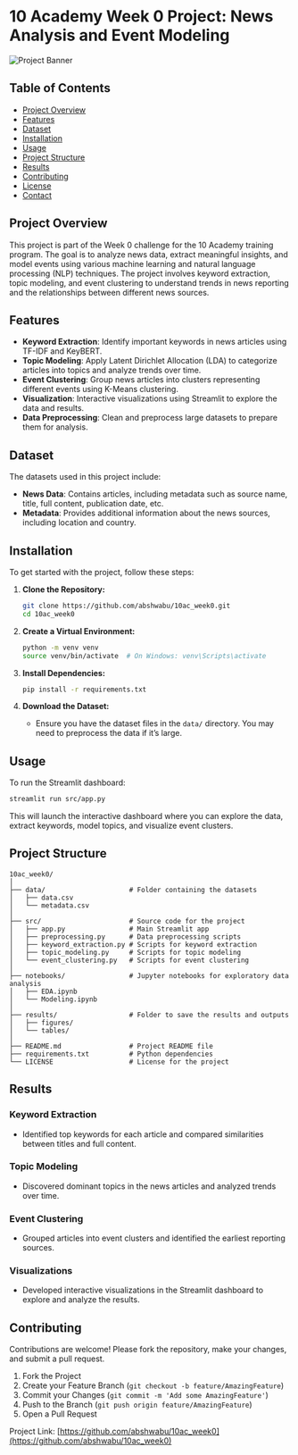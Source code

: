 

# **10 Academy Week 0 Project: News Analysis and Event Modeling**

![Project Banner](https://your-image-link.com)

## **Table of Contents**

- [Project Overview](#project-overview)
- [Features](#features)
- [Dataset](#dataset)
- [Installation](#installation)
- [Usage](#usage)
- [Project Structure](#project-structure)
- [Results](#results)
- [Contributing](#contributing)
- [License](#license)
- [Contact](#contact)

## **Project Overview**

This project is part of the Week 0 challenge for the 10 Academy training program. The goal is to analyze news data, extract meaningful insights, and model events using various machine learning and natural language processing (NLP) techniques. The project involves keyword extraction, topic modeling, and event clustering to understand trends in news reporting and the relationships between different news sources.

## **Features**

- **Keyword Extraction**: Identify important keywords in news articles using TF-IDF and KeyBERT.
- **Topic Modeling**: Apply Latent Dirichlet Allocation (LDA) to categorize articles into topics and analyze trends over time.
- **Event Clustering**: Group news articles into clusters representing different events using K-Means clustering.
- **Visualization**: Interactive visualizations using Streamlit to explore the data and results.
- **Data Preprocessing**: Clean and preprocess large datasets to prepare them for analysis.

## **Dataset**

The datasets used in this project include:

- **News Data**: Contains articles, including metadata such as source name, title, full content, publication date, etc.
- **Metadata**: Provides additional information about the news sources, including location and country.

## **Installation**

To get started with the project, follow these steps:

1. **Clone the Repository:**

   ```bash
   git clone https://github.com/abshwabu/10ac_week0.git
   cd 10ac_week0
   ```

2. **Create a Virtual Environment:**

   ```bash
   python -m venv venv
   source venv/bin/activate  # On Windows: venv\Scripts\activate
   ```

3. **Install Dependencies:**

   ```bash
   pip install -r requirements.txt
   ```

4. **Download the Dataset:**
   - Ensure you have the dataset files in the `data/` directory. You may need to preprocess the data if it’s large.

## **Usage**

To run the Streamlit dashboard:

```bash
streamlit run src/app.py
```

This will launch the interactive dashboard where you can explore the data, extract keywords, model topics, and visualize event clusters.

## **Project Structure**

```
10ac_week0/
│
├── data/                     # Folder containing the datasets
│   ├── data.csv
│   └── metadata.csv
│
├── src/                      # Source code for the project
│   ├── app.py                # Main Streamlit app
│   ├── preprocessing.py      # Data preprocessing scripts
│   ├── keyword_extraction.py # Scripts for keyword extraction
│   ├── topic_modeling.py     # Scripts for topic modeling
│   └── event_clustering.py   # Scripts for event clustering
│
├── notebooks/                # Jupyter notebooks for exploratory data analysis
│   ├── EDA.ipynb
│   └── Modeling.ipynb
│
├── results/                  # Folder to save the results and outputs
│   ├── figures/
│   └── tables/
│
├── README.md                 # Project README file
├── requirements.txt          # Python dependencies
└── LICENSE                   # License for the project
```

## **Results**

### **Keyword Extraction**
- Identified top keywords for each article and compared similarities between titles and full content.

### **Topic Modeling**
- Discovered dominant topics in the news articles and analyzed trends over time.

### **Event Clustering**
- Grouped articles into event clusters and identified the earliest reporting sources.

### **Visualizations**
- Developed interactive visualizations in the Streamlit dashboard to explore and analyze the results.

## **Contributing**

Contributions are welcome! Please fork the repository, make your changes, and submit a pull request.

1. Fork the Project
2. Create your Feature Branch (`git checkout -b feature/AmazingFeature`)
3. Commit your Changes (`git commit -m 'Add some AmazingFeature'`)
4. Push to the Branch (`git push origin feature/AmazingFeature`)
5. Open a Pull Request



 
Project Link: [https://github.com/abshwabu/10ac_week0](https://github.com/abshwabu/10ac_week0)

